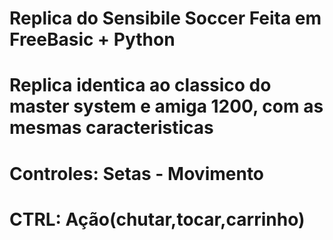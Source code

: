 # Replica do Sensibile Soccer Feita em FreeBasic + Python
# Replica identica ao classico do master system e amiga 1200, com as mesmas caracteristicas

# Controles: Setas - Movimento

# CTRL: Ação(chutar,tocar,carrinho)
